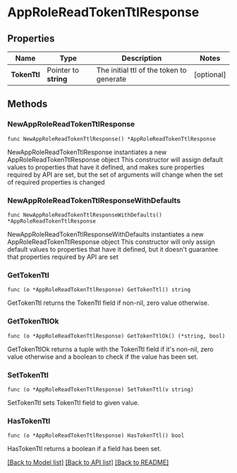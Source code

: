 # AppRoleReadTokenTtlResponse


## Properties

Name | Type | Description | Notes
------------ | ------------- | ------------- | -------------
**TokenTtl** | Pointer to **string** | The initial ttl of the token to generate | [optional] 



## Methods


### NewAppRoleReadTokenTtlResponse

`func NewAppRoleReadTokenTtlResponse() *AppRoleReadTokenTtlResponse`

NewAppRoleReadTokenTtlResponse instantiates a new AppRoleReadTokenTtlResponse object
This constructor will assign default values to properties that have it defined,
and makes sure properties required by API are set, but the set of arguments
will change when the set of required properties is changed

### NewAppRoleReadTokenTtlResponseWithDefaults

`func NewAppRoleReadTokenTtlResponseWithDefaults() *AppRoleReadTokenTtlResponse`

NewAppRoleReadTokenTtlResponseWithDefaults instantiates a new AppRoleReadTokenTtlResponse object
This constructor will only assign default values to properties that have it defined,
but it doesn't guarantee that properties required by API are set


### GetTokenTtl

`func (o *AppRoleReadTokenTtlResponse) GetTokenTtl() string`

GetTokenTtl returns the TokenTtl field if non-nil, zero value otherwise.

### GetTokenTtlOk

`func (o *AppRoleReadTokenTtlResponse) GetTokenTtlOk() (*string, bool)`

GetTokenTtlOk returns a tuple with the TokenTtl field if it's non-nil, zero value otherwise
and a boolean to check if the value has been set.

### SetTokenTtl

`func (o *AppRoleReadTokenTtlResponse) SetTokenTtl(v string)`

SetTokenTtl sets TokenTtl field to given value.


### HasTokenTtl

`func (o *AppRoleReadTokenTtlResponse) HasTokenTtl() bool`

HasTokenTtl returns a boolean if a field has been set.









[[Back to Model list]](../README.md#documentation-for-models) [[Back to API list]](../README.md#documentation-for-api-endpoints) [[Back to README]](../README.md)


